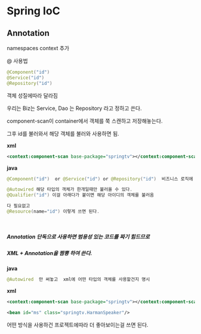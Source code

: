 # Spring IoC



## Annotation



namespaces context 추가 



@ 사용법

```java
@Component("id")
@Service("id")
@Repository("id") 
```

객체 성질에따라 달라짐 

우리는 Biz는 Service,  Dao 는 Repository 라고 정하고 쓴다.



component-scan이  container에서  객체를 쭉 스캔하고 저장해놓는다.

그후 id를 불러와서 해당 객체를 불러와 사용하면 됨.



**xml**

```xml
<context:component-scan base-package="springtv"></context:component-scan>
```

**java** 

```java
@Component("id")  or @Service("id") or @Repository("id")  비즈니스 로직에 따라 다름

@Autowired 해당 타입의 객체가 한개일때만 불러올 수 있다.    
@Qualifier("id") 이걸 아래다가 붙이면 해당 아이디의 객체를 불러옴

다 필요없고 
@Resource(name="id") 이렇게 쓰면 된다.
    
  
```

##### Annotation 단독으로 사용하면 범용성 있는 코드를 짜기 힘드므로 

##### XML + Annotation을 짬뽕 하여 쓴다.

**java**

```java
@Autowired  만 써놓고  xml에 어떤 타입의 객체를 사용할건지 명시 

```

**xml**

```xml
<context:component-scan base-package="springtv"></context:component-scan>

<bean id="ms" class="springtv.HarmanSpeaker"/>
```



어떤 방식을 사용하건 프로젝트에따라 더 좋아보이는걸 쓰면 된다.





